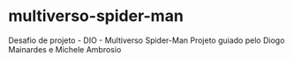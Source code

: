 # multiverso-spider-man
Desafio de projeto - DIO - Multiverso Spider-Man
Projeto guiado pelo Diogo Mainardes e Michele Ambrosio
